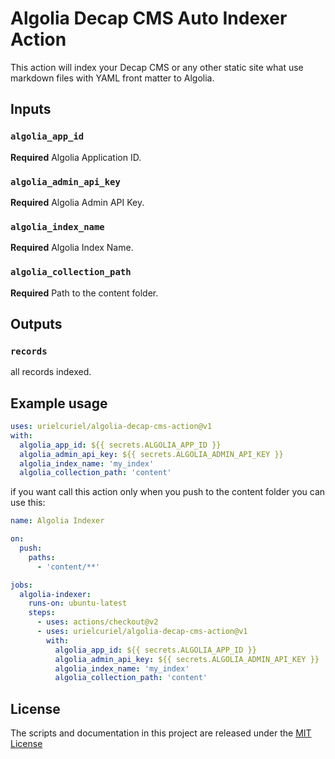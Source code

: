 # Algolia Decap CMS Auto Indexer Action

This action will index your Decap CMS or any other static site what use markdown files with YAML front matter to Algolia.

## Inputs

### `algolia_app_id`

**Required** Algolia Application ID.

### `algolia_admin_api_key`

**Required** Algolia Admin API Key.

### `algolia_index_name`

**Required** Algolia Index Name.

### `algolia_collection_path`

**Required** Path to the content folder.

## Outputs

### `records`

all records indexed.

## Example usage

```yaml
uses: urielcuriel/algolia-decap-cms-action@v1
with:
  algolia_app_id: ${{ secrets.ALGOLIA_APP_ID }}
  algolia_admin_api_key: ${{ secrets.ALGOLIA_ADMIN_API_KEY }}
  algolia_index_name: 'my_index'
  algolia_collection_path: 'content'
```

if you want call this action only when you push to the content folder you can use this:

```yaml
name: Algolia Indexer

on:
  push:
    paths:
      - 'content/**'

jobs:
  algolia-indexer:
    runs-on: ubuntu-latest
    steps:
      - uses: actions/checkout@v2
      - uses: urielcuriel/algolia-decap-cms-action@v1
        with:
          algolia_app_id: ${{ secrets.ALGOLIA_APP_ID }}
          algolia_admin_api_key: ${{ secrets.ALGOLIA_ADMIN_API_KEY }}
          algolia_index_name: 'my_index'
          algolia_collection_path: 'content'
```

## License

The scripts and documentation in this project are released under the [MIT License](LICENSE)




